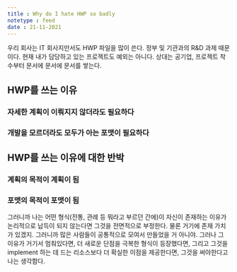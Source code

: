 ```yaml
---
title : Why do I hate HWP so badly
notetype : feed
date : 21-11-2021
---
```


우리 회사는 IT 회사지만서도 HWP 파일을 많이 쓴다. 정부 및 기관과의 R&D 과제 때문이다. 현재 내가 담당하고 있는 프로젝트도 예외는 아니다. 상대는 공기업, 프로젝트 착수부터 문서에 문서에 문서를 쌓는다. 

## HWP를 쓰는 이유
### 자세한 계획이 이뤄지지 않더라도 필요하다

### 개발을 모르더라도 모두가 아는 포맷이 필요하다

## HWP를 쓰는 이유에 대한 반박
### 계획의 목적이 계획이 됨

### 포맷의 목적이 포맷이 됨


그러니까 나는 어떤 형식(전통, 관례 등 뭐라고 부르던 간에)이 자신이 존재하는 이유가 논리적으로 납득이 되지 않는다면 그것을 전면적으로 부정한다. 물론 거기에 존재 가치가 있겠지. 그러니까 많은 사람들이 공통적으로 모여서 만들었을 거 아니야. 그러나 그 이유가 거기서 멈춰있다면, 더 새로운 단점을 극복한 형식이 등장했다면, 그리고 그것을 implement 하는 데 드는 리소스보다 더 확실한 이점을 제공한다면, 그것을 써야한다고 나는 생각함다. 
 
